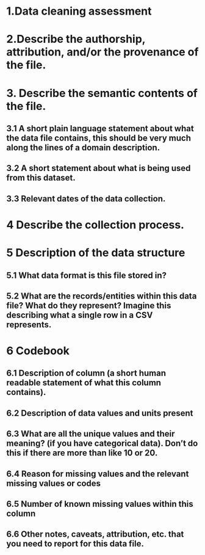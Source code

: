 # 1.Data cleaning assessment

# 2.Describe the authorship, attribution, and/or the provenance of the file.  

# 3. Describe the semantic contents of the file.

## 3.1 A short plain language statement about what the data file contains, this should be very much along the lines of a domain description.

## 3.2 A short statement about what is being used from this dataset.

## 3.3 Relevant dates of the data collection.


# 4 Describe the collection process.


# 5 Description of the data structure
## 5.1 What data format is this file stored in?

## 5.2 What are the records/entities within this data file? What do they represent?  Imagine this describing what a single row in a CSV represents.


# 6 Codebook
## 6.1 Description of column (a short human readable statement of what this column contains).

## 6.2 Description of data values and units present

## 6.3 What are all the unique values and their meaning? (if you have categorical data).  Don’t do this if there are more than like 10 or 20.

## 6.4 Reason for missing values and the relevant missing values or codes

## 6.5 Number of known missing values within this column

## 6.6 Other notes, caveats, attribution, etc. that you need to report for this data file.
